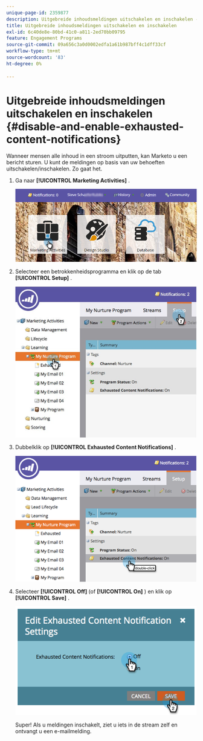 ```yaml
---
unique-page-id: 2359877
description: Uitgebreide inhoudsmeldingen uitschakelen en inschakelen - Marketo Docs - Productdocumentatie
title: Uitgebreide inhoudsmeldingen uitschakelen en inschakelen
exl-id: 6c40de8e-80bd-41c0-a811-2ed70bb09795
feature: Engagement Programs
source-git-commit: 09a656c3a0d0002edfa1a61b987bff4c1dff33cf
workflow-type: tm+mt
source-wordcount: '83'
ht-degree: 0%

---
```


# Uitgebreide inhoudsmeldingen uitschakelen en inschakelen {#disable-and-enable-exhausted-content-notifications}

Wanneer mensen alle inhoud in een stroom uitputten, kan Marketo u een bericht sturen. U kunt de meldingen op basis van uw behoeften uitschakelen/inschakelen. Zo gaat het.

1. Ga naar **[!UICONTROL Marketing Activities]** .

   ![](assets/login-marketing-activities-1.png)

1. Selecteer een betrokkenheidsprogramma en klik op de tab **[!UICONTROL Setup]** .

   ![](assets/setuptab.jpg)

1. Dubbelklik op **[!UICONTROL Exhausted Content Notifications]** .

   ![](assets/image2014-9-15-17-3a28-3a11.png)

1. Selecteer **[!UICONTROL Off]** (of **[!UICONTROL On]** ) en klik op **[!UICONTROL Save]** .

   ![](assets/image2014-9-15-17-3a28-3a15.png)

   Super! Als u meldingen inschakelt, ziet u iets in de stream zelf en ontvangt u een e-mailmelding.
